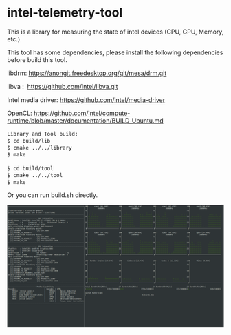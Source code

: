 # intel-telemetry-tool
This is a library for measuring the state of intel devices (CPU, GPU, Memory, etc.)

This tool has some dependencies, please install the following dependencies before build this tool.

libdrm: https://anongit.freedesktop.org/git/mesa/drm.git

libva :  https://github.com/intel/libva.git

Intel media driver: https://github.com/intel/media-driver

OpenCL: https://github.com/intel/compute-runtime/blob/master/documentation/BUILD_Ubuntu.md


	Library and Tool build:
	$ cd build/lib
	$ cmake ../../library
	$ make

	$ cd build/tool
	$ cmake ../../tool
	$ make


Or you can run build.sh directly.


![screenshot](https://github.com/Xiaogang-Li/intel-telemetry-tool/blob/master/screenshot.png)
